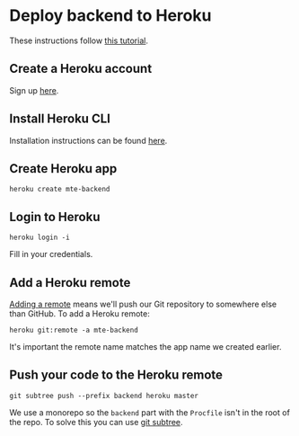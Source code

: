 # Deploy backend to Heroku

These instructions follow [this tutorial](https://stackabuse.com/deploying-a-flask-application-to-heroku/).

## Create a Heroku account

Sign up [here](https://signup.heroku.com/).

## Install Heroku CLI

Installation instructions can be found [here](https://devcenter.heroku.com/articles/heroku-cli#download-and-install).

## Create Heroku app

```
heroku create mte-backend
```

## Login to Heroku

```
heroku login -i
```

Fill in your credentials.

## Add a Heroku remote

[Adding a remote](https://devcenter.heroku.com/articles/git#for-an-existing-heroku-app) means we'll push our Git repository to somewhere else than GitHub. To add a Heroku remote:

```
heroku git:remote -a mte-backend
```

It's important the remote name matches the app name we created earlier.

## Push your code to the Heroku remote

```
git subtree push --prefix backend heroku master
```

We use a monorepo so the `backend` part with the `Procfile` isn't in the root of the repo. To solve this you can use [git subtree](https://coderwall.com/p/ssxp5q/heroku-deployment-without-the-app-being-at-the-repo-root-in-a-subfolder).